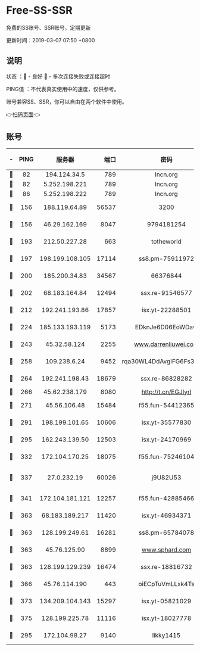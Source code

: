 # Free-SS-SSR

免费的SS账号、SSR账号，定期更新

更新时间：2019-03-07 07:50 +0800

## 说明

状态     ：🙂 - 良好 🙁 - 多次连接失败或连接超时

PING值   ：不代表真实使用中的速度，仅供参考。

账号兼容SS、SSR，你可以自由在两个软件中使用。

👉[扫码页面](https://liesauer.github.io/Free-SS-SSR/)👈

## 账号

|-|PING|服务器|端口|密码|加密方式|区域|
|:----:|:----:|:-----:|-----:|:----:|:----:|:----:|
|🙂|82|194.124.34.5|789|lncn.org|rc4|JP|
|🙂|82|5.252.198.221|789|lncn.org|rc4|JP|
|🙂|86|5.252.198.222|789|lncn.org|rc4|JP|
|🙂|156|188.119.64.89|56537|3200|aes-256-cfb|RU|
|🙂|156|46.29.162.169|8047|9794181254|aes-256-cfb|RU|
|🙂|193|212.50.227.28|663|totheworld|aes-256-cfb|US|
|🙂|197|198.199.108.105|17114|ss8.pm-75911972|aes-256-cfb|US|
|🙂|200|185.200.34.83|34567|66376844|aes-256-cfb|US|
|🙂|202|68.183.164.84|12494|ssx.re-91546577|aes-256-cfb|US|
|🙂|212|192.241.193.86|17857|isx.yt-22288501|aes-256-cfb|US|
|🙂|224|185.133.193.119|5173|EDknJe6D06EoWDaw|aes-256-cfb|US|
|🙂|243|45.32.58.124|2255|www.darrenliuwei.com|aes-256-cfb|JP|
|🙂|258|109.238.6.24|9452|rqa30WL4DdAvgIFG6Fs3znzTa|aes-256-cfb|FR|
|🙂|264|192.241.198.43|18679|ssx.re-86828282|aes-256-cfb|US|
|🙂|266|45.62.238.179|8080|http://t.cn/EGJIyrl|rc4-md5|CA|
|🙂|271|45.56.106.48|15484|f55.fun-54412365|aes-256-cfb|US|
|🙂|291|198.199.101.65|10606|isx.yt-35577830|aes-256-cfb|US|
|🙂|295|162.243.139.50|12503|isx.yt-24170969|aes-256-cfb|US|
|🙂|332|172.104.170.25|18075|f55.fun-75246104|aes-256-cfb|SG|
|🙂|337|27.0.232.19|60026|j9U82U53|xchacha20-ietf-poly1305|HK|
|🙂|341|172.104.181.121|12257|f55.fun-42885466|aes-256-cfb|SG|
|🙂|363|68.183.189.217|11420|isx.yt-46934371|aes-256-cfb|SG|
|🙂|363|128.199.249.61|16281|ss8.pm-65784078|aes-256-cfb|SG|
|🙂|363|45.76.125.90|8899|www.sphard.com|aes-256-cfb|AU|
|🙂|363|128.199.129.239|16474|ssx.re-18816732|aes-256-cfb|SG|
|🙂|366|45.76.114.190|443|oiECpTuVmLLxk4Ts|aes-256-cfb|AU|
|🙂|373|134.209.104.143|15297|isx.yt-05821029|aes-256-cfb|SG|
|🙂|375|128.199.225.78|11116|isx.yt-18027778|aes-256-cfb|SG|
|🙂|295|172.104.98.27|9140|likky1415|aes-256-cfb|JP|
